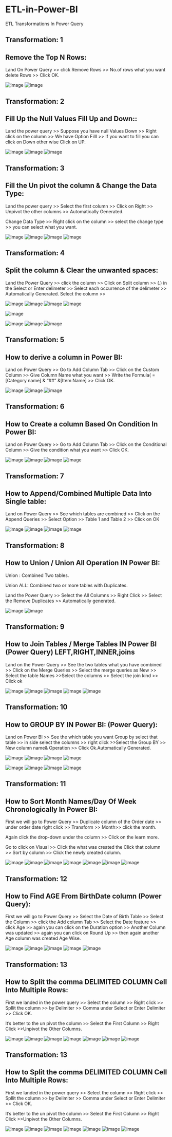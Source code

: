 # ETL-in-Power-BI
ETL Transformations In Power Query

## Transformation: 1

## Remove the Top N Rows:

Land On Power Query >> click Remove Rows >> No.of rows what you want delete Rows >> Click OK.

![image](https://github.com/vamsikrishna-boss/ETL-in-Power-BI/blob/main/example%20pictures/Screenshot%20(69).png)
![image](https://github.com/vamsikrishna-boss/ETL-in-Power-BI/blob/main/example%20pictures/Screenshot%20(70).png)

## Transformation: 2

## Fill Up the Null Values Fill Up and Down::

Land the power query  >> Suppose you have null Values Down >> Right click on the column >> We have Option Filll >> If you want to fill you can click on Down other wise Click on UP.

![image](https://github.com/vamsikrishna-boss/ETL-in-Power-BI/blob/main/example%20pictures/Screenshot%20(73).png)
![image](https://github.com/vamsikrishna-boss/ETL-in-Power-BI/blob/main/example%20pictures/Screenshot%20(71).png)
![image](https://github.com/vamsikrishna-boss/ETL-in-Power-BI/blob/main/example%20pictures/Screenshot%20(72).png)

## Transformation: 3

## Fill the Un pivot the column & Change the Data Type:

Land the power query  >> Select the first column >> Click on Right >> Unpivot the other columns >> Automatically Generated.

Change Data Type >> Right click on the column >> select the change type >> you can select what you want.

![image](https://github.com/vamsikrishna-boss/ETL-in-Power-BI/blob/main/example%20pictures/Screenshot%20(74).png)
![image](https://github.com/vamsikrishna-boss/ETL-in-Power-BI/blob/main/example%20pictures/Screenshot%20(75).png)
![image](https://github.com/vamsikrishna-boss/ETL-in-Power-BI/blob/main/example%20pictures/Screenshot%20(76).png)
![image](https://github.com/vamsikrishna-boss/ETL-in-Power-BI/blob/main/example%20pictures/Screenshot%20(77).png)

## Transformation: 4

## Split the column & Clear the unwanted spaces:

Land the Power Query >> click the column >> Click on Split column >> (.) in the Select or Enter delimeter >> Select each occurrence of the delimeter >> Automatically Generated.
Select the column >> 

![image](https://github.com/vamsikrishna-boss/ETL-in-Power-BI/blob/main/example%20pictures/Screenshot%20(78).png)
![image](https://github.com/vamsikrishna-boss/ETL-in-Power-BI/blob/main/example%20pictures/Screenshot%20(79).png)
![image](https://github.com/vamsikrishna-boss/ETL-in-Power-BI/blob/main/example%20pictures/Screenshot%20(80).png)
![image](https://github.com/vamsikrishna-boss/ETL-in-Power-BI/blob/main/example%20pictures/Screenshot%20(81).png)

![image](https://github.com/vamsikrishna-boss/ETL-in-Power-BI/blob/main/example%20pictures/Screenshot%20(82).png)

![image](https://github.com/vamsikrishna-boss/ETL-in-Power-BI/blob/main/example%20pictures/Screenshot%20(83).png)
![image](https://github.com/vamsikrishna-boss/ETL-in-Power-BI/blob/main/example%20pictures/Screenshot%20(84).png)
![image](https://github.com/vamsikrishna-boss/ETL-in-Power-BI/blob/main/example%20pictures/Screenshot%20(85).png)

## Transformation: 5

## How to derive a column in Power BI:

Land on Power Query >> Go to Add Column Tab >> Click on the Custom Column >> Give Column Name what you want >> Write the Formula( =[Category name] & “##” &[Item Name] >> Click OK.

![image](https://github.com/vamsikrishna-boss/ETL-in-Power-BI/blob/main/example%20pictures/Screenshot%20(89).png)
![image](https://github.com/vamsikrishna-boss/ETL-in-Power-BI/blob/main/example%20pictures/Screenshot%20(90).png)
![image](https://github.com/vamsikrishna-boss/ETL-in-Power-BI/blob/main/example%20pictures/Screenshot%20(91).png)

## Transformation: 6

## How to Create a column Based On Condition In Power BI:

Land on Power Query >> Go to Add Column Tab >> Click on the Conditional Column >> Give the condition what you want >> Click OK.

![image](https://github.com/vamsikrishna-boss/ETL-in-Power-BI/blob/main/example%20pictures/Screenshot%20(91).png)
![image](https://github.com/vamsikrishna-boss/ETL-in-Power-BI/blob/main/example%20pictures/Screenshot%20(92).png)
![image](https://github.com/vamsikrishna-boss/ETL-in-Power-BI/blob/main/example%20pictures/Screenshot%20(93).png)
![image](https://github.com/vamsikrishna-boss/ETL-in-Power-BI/blob/main/example%20pictures/Screenshot%20(94).png)

## Transformation: 7

## How to Append/Combined Multiple Data Into Single table:

Land on Power Query >> See which tables are combined >> Click on the Append Queries >> Select Option >> Table  1 and Table 2 >> Click on OK

![image](https://github.com/vamsikrishna-boss/ETL-in-Power-BI/blob/main/example%20pictures/Screenshot%20(95).png)
![image](https://github.com/vamsikrishna-boss/ETL-in-Power-BI/blob/main/example%20pictures/Screenshot%20(96).png)
![image](https://github.com/vamsikrishna-boss/ETL-in-Power-BI/blob/main/example%20pictures/Screenshot%20(97).png)
![image](https://github.com/vamsikrishna-boss/ETL-in-Power-BI/blob/main/example%20pictures/Screenshot%20(98).png)

## Transformation: 8

## How to Union / Union All Operation IN Power BI:

Union : Combined Two tables.

Union ALL: Combined two or more tables with Duplicates.

Land the Power Query >> Select the All Columns >> Right Click >> Select the Remove Duplicates >> Automatically generated.

![image](https://github.com/vamsikrishna-boss/ETL-in-Power-BI/blob/main/example%20pictures/Screenshot%20(99).png)
![image](https://github.com/vamsikrishna-boss/ETL-in-Power-BI/blob/main/example%20pictures/Screenshot%20(100).png)


## Transformation: 9

## How to Join Tables / Merge Tables IN Power BI (Power Query) LEFT,RIGHT,INNER,joins

Land on the Power Query >> See the two tables what you have combined >> Click on the Merge Queries >> Select the merge queries as New >> Select the table Names >>Select the columns >> Select the join kind >> Click ok

![image](https://github.com/vamsikrishna-boss/ETL-in-Power-BI/blob/main/example%20pictures/Screenshot%20(101).png)
![image](https://github.com/vamsikrishna-boss/ETL-in-Power-BI/blob/main/example%20pictures/Screenshot%20(102).png)
![image](https://github.com/vamsikrishna-boss/ETL-in-Power-BI/blob/main/example%20pictures/Screenshot%20(103).png)
![image](https://github.com/vamsikrishna-boss/ETL-in-Power-BI/blob/main/example%20pictures/Screenshot%20(104).png)
![image](https://github.com/vamsikrishna-boss/ETL-in-Power-BI/blob/main/example%20pictures/Screenshot%20(105).png)

## Transformation: 10

## How to GROUP BY IN Power BI: (Power Query):

Land on Power BI >> See the which table you want Group by select that table >> in side select the columns >> right click >>Select the Group BY >> New column name& Operation >> Click Ok.Automatically Generated.

![image](https://github.com/vamsikrishna-boss/ETL-in-Power-BI/blob/main/example%20pictures/Screenshot%20(106).png)
![image](https://github.com/vamsikrishna-boss/ETL-in-Power-BI/blob/main/example%20pictures/Screenshot%20(107).png)
![image](https://github.com/vamsikrishna-boss/ETL-in-Power-BI/blob/main/example%20pictures/Screenshot%20(108).png)
![image](https://github.com/vamsikrishna-boss/ETL-in-Power-BI/blob/main/example%20pictures/Screenshot%20(109).png)


![image](https://github.com/vamsikrishna-boss/ETL-in-Power-BI/blob/main/example%20pictures/Screenshot%20(110).png)
![image](https://github.com/vamsikrishna-boss/ETL-in-Power-BI/blob/main/example%20pictures/Screenshot%20(111).png)
![image](https://github.com/vamsikrishna-boss/ETL-in-Power-BI/blob/main/example%20pictures/Screenshot%20(112).png)
![image](https://github.com/vamsikrishna-boss/ETL-in-Power-BI/blob/main/example%20pictures/Screenshot%20(113).png)

## Transformation: 11

## How to Sort Month Names/Day Of Week Chronologically In Power BI:

First we will go to Power Query >> Duplicate column of the Order date >> under order date right click >> Transform >> Month>> click the month. 

Again click the drop-down under the column >> Click on the learn more.

Go to click on Visual >> Click the what was created the Click that column >> Sort by column >> Click the newly created column.

![image](https://github.com/vamsikrishna-boss/ETL-in-Power-BI/blob/main/example%20pictures/Screenshot%20(114).png)
![image](https://github.com/vamsikrishna-boss/ETL-in-Power-BI/blob/main/example%20pictures/Screenshot%20(115).png)
![image](https://github.com/vamsikrishna-boss/ETL-in-Power-BI/blob/main/example%20pictures/Screenshot%20(116).png)
![image](https://github.com/vamsikrishna-boss/ETL-in-Power-BI/blob/main/example%20pictures/Screenshot%20(117).png)
![image](https://github.com/vamsikrishna-boss/ETL-in-Power-BI/blob/main/example%20pictures/Screenshot%20(118).png)
![image](https://github.com/vamsikrishna-boss/ETL-in-Power-BI/blob/main/example%20pictures/Screenshot%20(119).png)
![image](https://github.com/vamsikrishna-boss/ETL-in-Power-BI/blob/main/example%20pictures/Screenshot%20(120).png)

## Transformation: 12

## How to Find AGE From BirthDate column (Power Query):

First we will go to Power Query >> Select the Date of Birth Table >> Select the Column >> click the Add column Tab >> Select the Date feature >> click Age >> again you can click on the Duration option >> Another Column was updated >> again you can click on Round Up >> then again another Age column was created Age Wise.

![image](https://github.com/vamsikrishna-boss/ETL-in-Power-BI/blob/main/example%20pictures/Screenshot%20(121).png)
![image](https://github.com/vamsikrishna-boss/ETL-in-Power-BI/blob/main/example%20pictures/Screenshot%20(122).png)
![image](https://github.com/vamsikrishna-boss/ETL-in-Power-BI/blob/main/example%20pictures/Screenshot%20(123).png)
![image](https://github.com/vamsikrishna-boss/ETL-in-Power-BI/blob/main/example%20pictures/Screenshot%20(124).png)
![image](https://github.com/vamsikrishna-boss/ETL-in-Power-BI/blob/main/example%20pictures/Screenshot%20(125).png)


## Transformation: 13

## How to Split the comma DELIMITED COLUMN Cell Into Multiple Rows:

First we landed in the power query >> Select the column >> Right click >> Spllit the column >> by Delimiter >> Comma under Select or Enter Delimiter >> Click OK.

It’s better to the un pivot the column >> Select the First Column >> Right Click >>Unpivot the Other Columns.

![image](https://github.com/vamsikrishna-boss/ETL-in-Power-BI/blob/main/example%20pictures/Screenshot%20(126).png)
![image](https://github.com/vamsikrishna-boss/ETL-in-Power-BI/blob/main/example%20pictures/Screenshot%20(127).png)
![image](https://github.com/vamsikrishna-boss/ETL-in-Power-BI/blob/main/example%20pictures/Screenshot%20(128).png)
![image](https://github.com/vamsikrishna-boss/ETL-in-Power-BI/blob/main/example%20pictures/Screenshot%20(129).png)
![image](https://github.com/vamsikrishna-boss/ETL-in-Power-BI/blob/main/example%20pictures/Screenshot%20(130).png)
![image](https://github.com/vamsikrishna-boss/ETL-in-Power-BI/blob/main/example%20pictures/Screenshot%20(131).png)
![image](https://github.com/vamsikrishna-boss/ETL-in-Power-BI/blob/main/example%20pictures/Screenshot%20(132).png)

## Transformation: 13

## How to Split the comma DELIMITED COLUMN Cell Into Multiple Rows:

First we landed in the power query >> Select the column >> Right click >> Spllit the column >> by Delimiter >> Comma under Select or Enter Delimiter >> Click OK.

It’s better to the un pivot the column >> Select the First Column >> Right Click >>Unpivot the Other Columns.

![image](https://github.com/vamsikrishna-boss/ETL-in-Power-BI/blob/main/example%20pictures/Screenshot%20(126).png)
![image](https://github.com/vamsikrishna-boss/ETL-in-Power-BI/blob/main/example%20pictures/Screenshot%20(127).png)
![image](https://github.com/vamsikrishna-boss/ETL-in-Power-BI/blob/main/example%20pictures/Screenshot%20(128).png)
![image](https://github.com/vamsikrishna-boss/ETL-in-Power-BI/blob/main/example%20pictures/Screenshot%20(129).png)
![image](https://github.com/vamsikrishna-boss/ETL-in-Power-BI/blob/main/example%20pictures/Screenshot%20(130).png)
![image](https://github.com/vamsikrishna-boss/ETL-in-Power-BI/blob/main/example%20pictures/Screenshot%20(131).png)
![image](https://github.com/vamsikrishna-boss/ETL-in-Power-BI/blob/main/example%20pictures/Screenshot%20(132).png)








